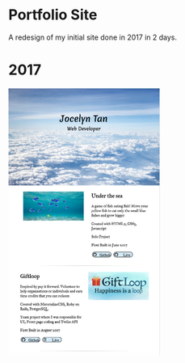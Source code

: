 # Portfolio Site
A redesign of my initial site done in 2017 in 2 days.
<br>
<h1>2017</h1>
<img src="/images/old_portfolio.png" width="300">
